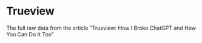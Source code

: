 # Trueview
The full raw data from the article "Trueview: How I Broke ChatGPT and How You Can Do It Too"
